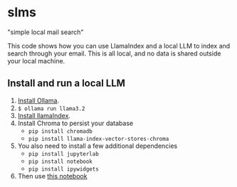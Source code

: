 # slms
"simple local mail search"

This code shows how you can use LlamaIndex and a local LLM to index and search through your email. This is all local, and no data is shared outside your local machine.

## Install and run a local LLM
1. [Install Ollama](https://ollama.com/download).
2. `$ ollama run llama3.2`
3. [Install llamaIndex](https://docs.llamaindex.ai/en/stable/getting_started/installation/).
4. Install Chroma to persist your database 
    + `pip install chromadb`
    + `pip install llama-index-vector-stores-chroma`
5. You also need to install a few additional dependencies
    + `pip install jupyterlab`
    + `pip install notebook`
    + `pip install ipywidgets`
6. Then use [this notebook](./slms.ipynb)

